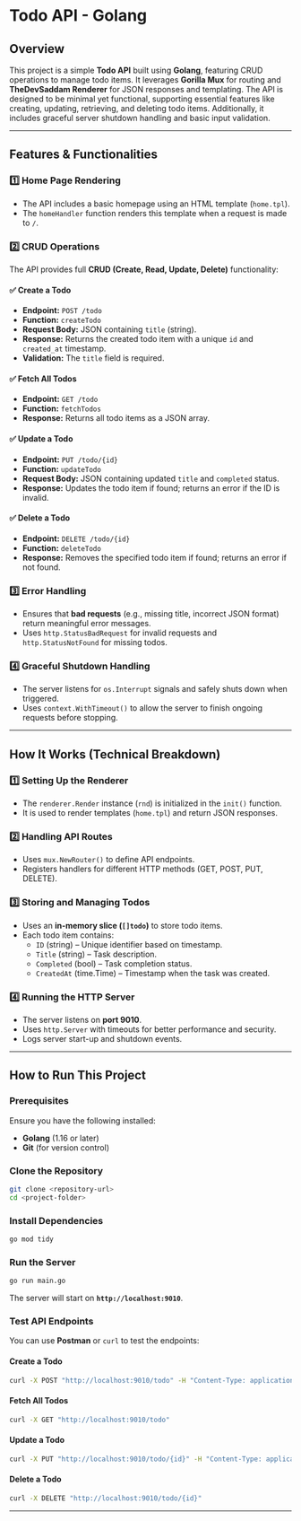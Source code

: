 # Todo API - Golang

## Overview
This project is a simple **Todo API** built using **Golang**, featuring CRUD operations to manage todo items. It leverages **Gorilla Mux** for routing and **TheDevSaddam Renderer** for JSON responses and templating. The API is designed to be minimal yet functional, supporting essential features like creating, updating, retrieving, and deleting todo items. Additionally, it includes graceful server shutdown handling and basic input validation.

---

## Features & Functionalities

### 1️⃣ Home Page Rendering
- The API includes a basic homepage using an HTML template (`home.tpl`).
- The `homeHandler` function renders this template when a request is made to `/`.

### 2️⃣ CRUD Operations
The API provides full **CRUD (Create, Read, Update, Delete)** functionality:

#### ✅ Create a Todo
- **Endpoint:** `POST /todo`
- **Function:** `createTodo`
- **Request Body:** JSON containing `title` (string).
- **Response:** Returns the created todo item with a unique `id` and `created_at` timestamp.
- **Validation:** The `title` field is required.

#### ✅ Fetch All Todos
- **Endpoint:** `GET /todo`
- **Function:** `fetchTodos`
- **Response:** Returns all todo items as a JSON array.

#### ✅ Update a Todo
- **Endpoint:** `PUT /todo/{id}`
- **Function:** `updateTodo`
- **Request Body:** JSON containing updated `title` and `completed` status.
- **Response:** Updates the todo item if found; returns an error if the ID is invalid.

#### ✅ Delete a Todo
- **Endpoint:** `DELETE /todo/{id}`
- **Function:** `deleteTodo`
- **Response:** Removes the specified todo item if found; returns an error if not found.

### 3️⃣ Error Handling
- Ensures that **bad requests** (e.g., missing title, incorrect JSON format) return meaningful error messages.
- Uses `http.StatusBadRequest` for invalid requests and `http.StatusNotFound` for missing todos.

### 4️⃣ Graceful Shutdown Handling
- The server listens for `os.Interrupt` signals and safely shuts down when triggered.
- Uses `context.WithTimeout()` to allow the server to finish ongoing requests before stopping.

---

## How It Works (Technical Breakdown)

### 1️⃣ Setting Up the Renderer
- The `renderer.Render` instance (`rnd`) is initialized in the `init()` function.
- It is used to render templates (`home.tpl`) and return JSON responses.

### 2️⃣ Handling API Routes
- Uses `mux.NewRouter()` to define API endpoints.
- Registers handlers for different HTTP methods (GET, POST, PUT, DELETE).

### 3️⃣ Storing and Managing Todos
- Uses an **in-memory slice (`[]todo`)** to store todo items.
- Each todo item contains:
  - `ID` (string) – Unique identifier based on timestamp.
  - `Title` (string) – Task description.
  - `Completed` (bool) – Task completion status.
  - `CreatedAt` (time.Time) – Timestamp when the task was created.

### 4️⃣ Running the HTTP Server
- The server listens on **port 9010**.
- Uses `http.Server` with timeouts for better performance and security.
- Logs server start-up and shutdown events.

---

## How to Run This Project

### **Prerequisites**
Ensure you have the following installed:
- **Golang** (1.16 or later)
- **Git** (for version control)

### **Clone the Repository**
```sh
git clone <repository-url>
cd <project-folder>
```

### **Install Dependencies**
```sh
go mod tidy
```

### **Run the Server**
```sh
go run main.go
```

The server will start on **`http://localhost:9010`**.

### **Test API Endpoints**
You can use **Postman** or `curl` to test the endpoints:

#### **Create a Todo**
```sh
curl -X POST "http://localhost:9010/todo" -H "Content-Type: application/json" -d '{"title":"Learn Golang"}'
```

#### **Fetch All Todos**
```sh
curl -X GET "http://localhost:9010/todo"
```

#### **Update a Todo**
```sh
curl -X PUT "http://localhost:9010/todo/{id}" -H "Content-Type: application/json" -d '{"title":"Updated Task", "completed":true}'
```

#### **Delete a Todo**
```sh
curl -X DELETE "http://localhost:9010/todo/{id}"
```

---


